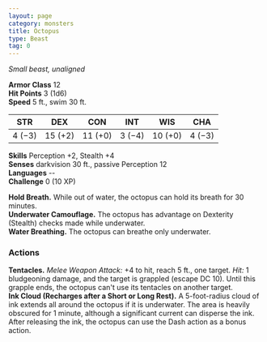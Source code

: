 ```yaml
---
layout: page
category: monsters
title: Octopus
type: Beast
tag: 0
---
```

_Small beast, unaligned_

**Armor Class** 12    
**Hit Points** 3 (1d6)    
**Speed** 5 ft., swim 30 ft. 

| STR     | DEX     | CON     | INT     | WIS     | CHA     |
|---------|---------|---------|---------|---------|---------|
| 4 (−3)  | 15 (+2) | 11 (+0) | 3 (−4)  | 10 (+0) | 4 (−3)  |  

**Skills** Perception +2, Stealth +4    
**Senses** darkvision 30 ft., passive Perception 12    
**Languages** --    
**Challenge** 0 (10 XP) 

**Hold Breath.** While out of water, the octopus can hold its breath for 30 minutes.    
**Underwater Camouflage.** The octopus has advantage on Dexterity (Stealth) checks made while underwater.    
**Water Breathing.** The octopus can breathe only underwater. 

### Actions 
**Tentacles.** _Melee Weapon Attack:_ +4 to hit, reach 5 ft., one target. _Hit:_ 1 bludgeoning damage, and the target is grappled (escape DC 10). Until this grapple ends, the octopus can't use its tentacles on another target.    
**Ink Cloud (Recharges after a Short or Long Rest).** A 5-foot-radius cloud of ink extends all around the octopus if it is underwater. The area is heavily obscured for 1 minute, although a significant current can disperse the ink. After releasing the ink, the octopus can use the Dash action as a bonus action. 